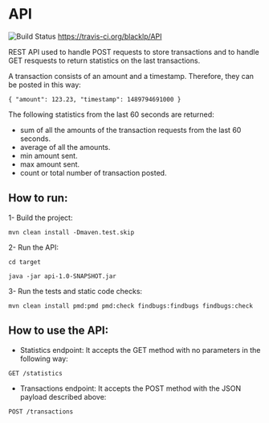 # API
![Build Status](https://travis-ci.org/blacklp/API.svg?branch=master) https://travis-ci.org/blacklp/API

REST API used to handle POST requests to store transactions and to handle GET resquests to return statistics on the last transactions.

A transaction consists of an amount and a timestamp. Therefore, they can be posted in this way:

``{
  "amount": 123.23,
  "timestamp": 1489794691000
}``

The following statistics from the last 60 seconds are returned:
- sum of all the amounts of the transaction requests from the last 60 seconds.
- average of all the amounts.
- min amount sent.
- max amount sent.
- count or total number of transaction posted.

## How to run:

1- Build the project:

`mvn clean install -Dmaven.test.skip`


2- Run the API:

`cd target`

`java -jar api-1.0-SNAPSHOT.jar`

3- Run the tests and static code checks:

`mvn clean install pmd:pmd pmd:check findbugs:findbugs findbugs:check`

## How to use the API:

- Statistics endpoint:
It accepts the GET method with no parameters in the following way: 

`GET /statistics`

- Transactions endpoint:
It accepts the POST method with the JSON payload described above: 

`POST /transactions`

